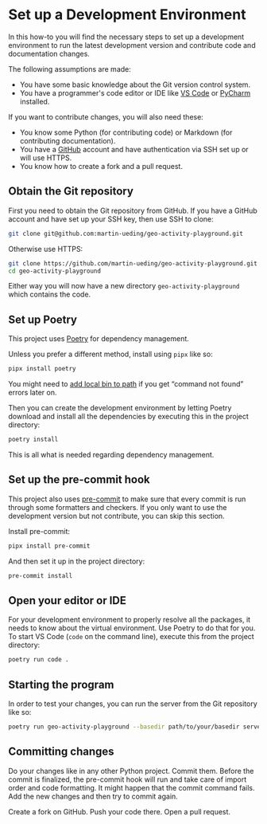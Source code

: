 # Set up a Development Environment

In this how-to you will find the necessary steps to set up a development environment to run the latest development version and contribute code and documentation changes.

The following assumptions are made:

- You have some basic knowledge about the Git version control system.
- You have a programmer's code editor or IDE like [VS Code](https://code.visualstudio.com/) or [PyCharm](https://www.jetbrains.com/pycharm/download/?section=linux) installed.

If you want to contribute changes, you will also need these:

- You know some Python (for contributing code) or Markdown (for contributing documentation).
- You have a [GitHub](https://github.com/) account and have authentication via SSH set up or will use HTTPS.
- You know how to create a fork and a pull request.

## Obtain the Git repository

First you need to obtain the Git repository from GitHub. If you have a GitHub account and have set up your SSH key, then use SSH to clone:

```bash
git clone git@github.com:martin-ueding/geo-activity-playground.git
```

Otherwise use HTTPS:

```bash
git clone https://github.com/martin-ueding/geo-activity-playground.git
cd geo-activity-playground
```

Either way you will now have a new directory `geo-activity-playground` which contains the code.

## Set up Poetry

This project uses [Poetry](https://python-poetry.org/) for dependency management.

Unless you prefer a different method, install using `pipx` like so:

```bash
pipx install poetry
```

You might need to [add local bin to path](add-local-bin-to-path.md) if you get “command not found” errors later on.

Then you can create the development environment by letting Poetry download and install all the dependencies by executing this in the project directory:

```bash
poetry install
```

This is all what is needed regarding dependency management.

## Set up the pre-commit hook

This project also uses [pre-commit](https://pre-commit.com/) to make sure that every commit is run through some formatters and checkers. If you only want to use the development version but not contribute, you can skip this section.

Install pre-commit:

```bash
pipx install pre-commit
```

And then set it up in the project directory:

```bash
pre-commit install
```

## Open your editor or IDE

For your development environment to properly resolve all the packages, it needs to know about the virtual environment. Use Poetry to do that for you. To start VS Code (`code` on the command line), execute this from the project directory:

```bash
poetry run code .
```

## Starting the program

In order to test your changes, you can run the server from the Git repository like so:

```bash
poetry run geo-activity-playground --basedir path/to/your/basedir serve
```

## Committing changes

Do your changes like in any other Python project. Commit them. Before the commit is finalized, the pre-commit hook will run and take care of import order and code formatting. It might happen that the commit command fails. Add the new changes and then try to commit again.

Create a fork on GitHub. Push your code there. Open a pull request.